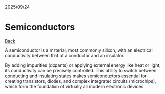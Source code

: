 2025/09/24

# Semiconductors

[Back](../README.md)

A semiconductor is a material, most commonly silicon, with an electrical conductivity between that of a conductor and an insulator.

By adding impurities (dopants) or applying external energy like heat or light, its conductivity can be precisely controlled. This ability to switch between conducting and insulating states makes semiconductors essential for creating transistors, diodes, and complex integrated circuits (microchips), which form the foundation of virtually all modern electronic devices. 